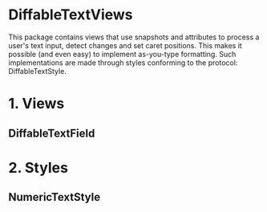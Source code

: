 # DiffableTextViews

This package contains views that use snapshots and attributes to process a user's text input, detect changes and set caret positions. This makes it possible (and even easy) to implement as-you-type formatting. Such implementations are made through styles conforming to the protocol: DiffableTextStyle.

# 1. Views
## DiffableTextField

# 2. Styles
## NumericTextStyle
